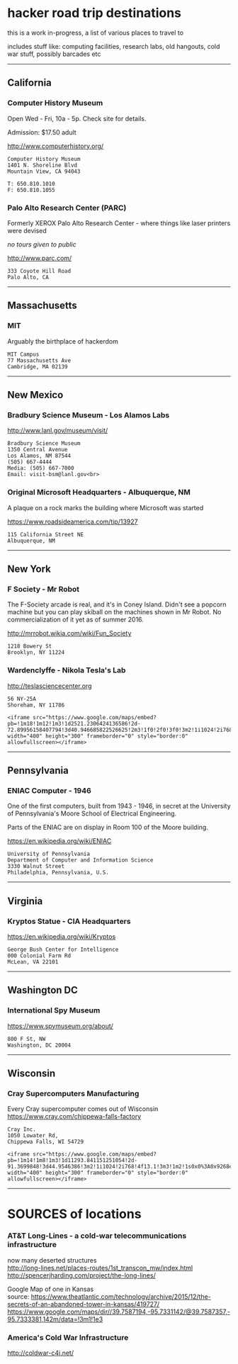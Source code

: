 # hacker road trip destinations

this is a work in-progress, a list of various places to travel to

includes stuff like: computing facilities, research labs, old hangouts, cold war stuff, possibly barcades etc

---

## California

### Computer History Museum
Open Wed - Fri, 10a - 5p. Check site for details.<P>

Admission: $17.50 adult<P>

http://www.computerhistory.org/<P>

```
Computer History Museum
1401 N. Shoreline Blvd
Mountain View, CA 94043

T: 650.810.1010
F: 650.810.1055
```



### Palo Alto Research Center (PARC)

Formerly XEROX Palo Alto Research Center - where things like laser printers were devised<P>

*no tours given to public*<P>

http://www.parc.com/<BR>

```
333 Coyote Hill Road
Palo Alto, CA
```

---

## Massachusetts

### MIT
Arguably the birthplace of hackerdom<P>

```
MIT Campus
77 Massachusetts Ave
Cambridge, MA 02139
```

---

## New Mexico

### Bradbury Science Museum - Los Alamos Labs

http://www.lanl.gov/museum/visit/<br>

```
Bradbury Science Museum
1350 Central Avenue
Los Alamos, NM 87544
(505) 667-4444
Media: (505) 667-7000
Email: visit-bsm@lanl.gov<br>
```

### Original Microsoft Headquarters - Albuquerque, NM

A plaque on a rock marks the building where Microsoft was started<P>

https://www.roadsideamerica.com/tip/13927

```
115 California Street NE 
Albuquerque, NM
```

---

## New York

### F Society - Mr Robot

The F-Society arcade is real, and it's in Coney Island.  Didn't see a popcorn machine but you can play skiball on the machines shown in Mr Robot. No commercialization of it yet as of summer 2016.<P>

http://mrrobot.wikia.com/wiki/Fun_Society

```
1218 Bowery St
Brooklyn, NY 11224
```


### Wardenclyffe - Nikola Tesla's Lab<br>

http://teslasciencecenter.org<br>

```
56 NY-25A
Shoreham, NY 11786
```

```
<iframe src="https://www.google.com/maps/embed?pb=!1m18!1m12!1m3!1d2521.2306424136586!2d-72.89956158407794!3d40.946685822526625!2m3!1f0!2f0!3f0!3m2!1i1024!2i768!4f13.1!3m3!1m2!1s0x89e85d553187b729%3A0x191302f086c56e3b!2sWardenclyffe!5e1!3m2!1sen!2sus!4v1507149070890" width="400" height="300" frameborder="0" style="border:0" allowfullscreen></iframe>
```
---

## Pennsylvania

### ENIAC Computer - 1946
One of the first computers, built from 1943 - 1946, in secret at the University of Pennsylvania's Moore School of Electrical Engineering.<P>

Parts of the ENIAC are on display in Room 100 of the Moore building.<P>

https://en.wikipedia.org/wiki/ENIAC

```
University of Pennsylvania 
Department of Computer and Information Science
3330 Walnut Street 
Philadelphia, Pennsylvania, U.S.
```


---

## Virginia

### Kryptos Statue - CIA Headquarters

https://en.wikipedia.org/wiki/Kryptos

```
George Bush Center for Intelligence
000 Colonial Farm Rd
McLean, VA 22101
```

---

## Washington DC

### International Spy Museum

https://www.spymuseum.org/about/<BR>

```
800 F St, NW
Washington, DC 20004
```

---

## Wisconsin

### Cray Supercomputers Manufacturing

Every Cray supercomputer comes out of Wisconsin<BR>
https://www.cray.com/chippewa-falls-factory<BR>

```
Cray Inc.
1050 Lowater Rd,
Chippewa Falls, WI 54729
```


```
<iframe src="https://www.google.com/maps/embed?pb=!1m14!1m8!1m3!1d11293.841151251054!2d-91.3699848!3d44.9546386!3m2!1i1024!2i768!4f13.1!3m3!1m2!1s0x0%3A0x9268ee3b8318a077!2sCray+Inc.!5e0!3m2!1sen!2sus!4v1507140145986" width="400" height="300" frameborder="0" style="border:0" allowfullscreen></iframe>
```



---


# SOURCES of locations

### AT&T Long-Lines - a cold-war telecommunications infrastructure

now many deserted structures<BR>
http://long-lines.net/places-routes/1st_transcon_mw/index.html <BR>
http://spencerjharding.com/project/the-long-lines/


Google Map of one in Kansas<BR>
source: https://www.theatlantic.com/technology/archive/2015/12/the-secrets-of-an-abandoned-tower-in-kansas/419727/ <BR>
https://www.google.com/maps/dir//39.7587194,-95.7331142/@39.7587357,-95.7333381,142m/data=!3m1!1e3<P>


### America's Cold War Infrastructure

http://coldwar-c4i.net/



